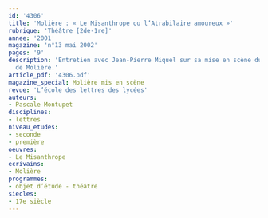 ```yaml
---
id: '4306'
title: 'Molière : « Le Misanthrope ou l’Atrabilaire amoureux »'
rubrique: 'Théâtre [2de-1re]'
annee: '2001'
magazine: 'n°13 mai 2002'
pages: '9'
description: 'Entretien avec Jean-Pierre Miquel sur sa mise en scène du « Misanthrope »,
  de Molière.'
article_pdf: '4306.pdf'
magazine_special: Molière mis en scène
revue: 'L’école des lettres des lycées'
auteurs:
- Pascale Montupet
disciplines:
- lettres
niveau_etudes:
- seconde
- première
oeuvres:
- Le Misanthrope
ecrivains:
- Molière
programmes:
- objet d’étude - théâtre
siecles:
- 17e siècle
---
```

